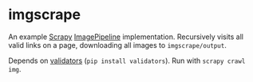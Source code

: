 # imgscrape

An example [Scrapy](http://scrapy.org/) [ImagePipeline](http://doc.scrapy.org/en/latest/topics/media-pipeline.html#using-the-images-pipeline) implementation. Recursively visits all valid links on a page, downloading all images to `imgscrape/output`.

Depends on [validators](https://github.com/kvesteri/validators) (`pip install validators`). Run with `scrapy crawl img`.
